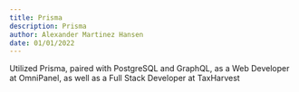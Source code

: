 ```yaml
---
title: Prisma
description: Prisma
author: Alexander Martinez Hansen
date: 01/01/2022
---
```


Utilized Prisma, paired with PostgreSQL and GraphQL, as a Web Developer at OmniPanel, as well as a Full Stack Developer at TaxHarvest
